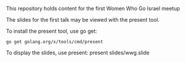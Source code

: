 This repository holds content for the first Women Who Go Israel meetup

The slides for the first talk may be viewed with the present tool.

To install the present tool, use go get:

	go get golang.org/x/tools/cmd/present

To display the slides, use present:
	present slides/wwg.slide
